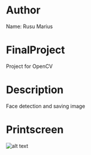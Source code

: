 # Author
Name: Rusu Marius

# FinalProject
Project for OpenCV

# Description
Face detection and saving image

# Printscreen
![alt text](https://github.com/mariusrusu80/OpenCV-projects/blob/master/Rusu%20Marius/captura1.jpg "Printscreen OpenCV")
